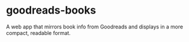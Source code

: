 # goodreads-books
A web app that mirrors book info from Goodreads and displays in a more compact, readable format. 
